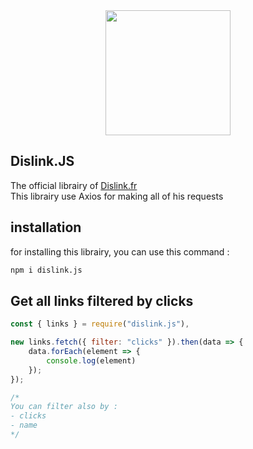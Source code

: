 <div align="center">
  <a href="https://dislink.fr"><img width="200" src="https://dislink.fr/img/logo.png"></a>
</div>

## Dislink.JS

The official librairy of [Dislink.fr](https://dislink.fr)<br>
This librairy use Axios for making all of his requests

## installation
for installing this librairy, you can use this command :
```bash
npm i dislink.js
```

## Get all links filtered by clicks

```js
const { links } = require("dislink.js"),

new links.fetch({ filter: "clicks" }).then(data => {
    data.forEach(element => {
        console.log(element)
    });
});

/* 
You can filter also by :
- clicks
- name
*/

```
